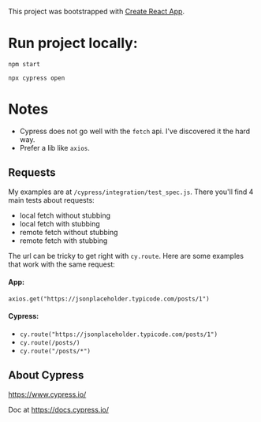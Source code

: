 This project was bootstrapped with [Create React App](https://github.com/facebookincubator/create-react-app).

# Run project locally:

`npm start`

`npx cypress open`

# Notes

* Cypress does not go well with the `fetch` api. I've discovered it the hard way.
* Prefer a lib like `axios`.

## Requests

My examples are at `/cypress/integration/test_spec.js`. There you'll find 4 main tests about requests:

* local fetch without stubbing
* local fetch with stubbing
* remote fetch without stubbing
* remote fetch with stubbing

The url can be tricky to get right with `cy.route`. Here are some examples that work with the same request:

#### App:

`axios.get("https://jsonplaceholder.typicode.com/posts/1")`

#### Cypress:

* `cy.route("https://jsonplaceholder.typicode.com/posts/1")`
* `cy.route(/posts/)`
* `cy.route("/posts/*")`

## About Cypress

https://www.cypress.io/

Doc at https://docs.cypress.io/
